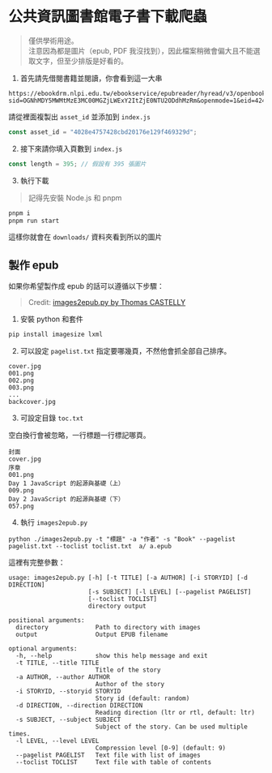 # 公共資訊圖書館電子書下載爬蟲

> 僅供學術用途。  
> 注意因為都是圖片（epub, PDF 我沒找到），因此檔案稍微會偏大且不能選取文字，但至少排版是好看的。

1. 首先請先借閱書籍並閱讀，你會看到這一大串

```
https://ebookdrm.nlpi.edu.tw/ebookservice/epubreader/hyread/v3/openbook2.jsp?sid=OGNhMDY5MWMtMzE3MC00MGZjLWExY2ItZjE0NTU2ODdhMzRm&openmode=1&eid=42490&trial=time&p=1&vid=MDNiMDVjYjEtYWY3Yy00Y2M5LWI4ZjUtMjJiODY0YTg3MjMx&returnAct=groupOnline&unit=nlpi&BP=&asset_id=4028e4757428cbd20176e129f469329d&userId=A132141782&format=&device=online
```
請從裡面複製出 `asset_id` 並添加到 `index.js`

```js
const asset_id = "4028e4757428cbd20176e129f469329d";
```

2. 接下來請你填入頁數到 `index.js`

```js
const length = 395; // 假設有 395 張圖片
```

3. 執行下載

> 記得先安裝 Node.js 和 pnpm

```bash
pnpm i
pnpm run start
```

這樣你就會在 `downloads/` 資料夾看到所以的圖片

## 製作 epub

如果你希望製作成 epub 的話可以遵循以下步驟：

> Credit: [images2epub.py by Thomas CASTELLY](https://gist.github.com/shenron/6bc94b804961743453e265295f7662f1)

1. 安裝 python 和套件

```sh
pip install imagesize lxml
```
2. 可以設定 `pagelist.txt` 指定要哪幾頁，不然他會抓全部自己排序。

```
cover.jpg
001.png
002.png
003.png
...
backcover.jpg
```

3. 可設定目錄 `toc.txt`

空白換行會被忽略，一行標題一行標記哪頁。

```
封面
cover.jpg
序章
001.png
Day 1 JavaScript 的起源與基礎（上）
009.png
Day 2 JavaScript 的起源與基礎（下）
057.png
```

4. 執行 `images2epub.py`

```
python ./images2epub.py -t "標題" -a "作者" -s "Book" --pagelist pagelist.txt --toclist toclist.txt  a/ a.epub
```

這裡有完整參數：

```
usage: images2epub.py [-h] [-t TITLE] [-a AUTHOR] [-i STORYID] [-d DIRECTION]
                      [-s SUBJECT] [-l LEVEL] [--pagelist PAGELIST]
                      [--toclist TOCLIST]
                      directory output

positional arguments:
  directory             Path to directory with images
  output                Output EPUB filename

optional arguments:
  -h, --help            show this help message and exit
  -t TITLE, --title TITLE
                        Title of the story
  -a AUTHOR, --author AUTHOR
                        Author of the story
  -i STORYID, --storyid STORYID
                        Story id (default: random)
  -d DIRECTION, --direction DIRECTION
                        Reading direction (ltr or rtl, default: ltr)
  -s SUBJECT, --subject SUBJECT
                        Subject of the story. Can be used multiple times.
  -l LEVEL, --level LEVEL
                        Compression level [0-9] (default: 9)
  --pagelist PAGELIST   Text file with list of images
  --toclist TOCLIST     Text file with table of contents
```



